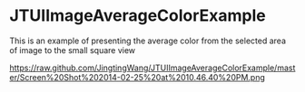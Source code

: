 JTUIImageAverageColorExample
============================

This is an example of presenting the average color from the selected area of image to the small square view 


https://raw.github.com/JingtingWang/JTUIImageAverageColorExample/master/Screen%20Shot%202014-02-25%20at%2010.46.40%20PM.png
